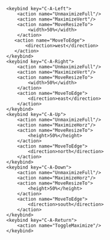 <!-- <keyboard> -->

    <keybind key="C-A-Left">
        <action name="UnmaximizeFull"/>
        <action name="MaximizeVert"/>
        <action name="MoveResizeTo">
            <width>50%</width>
        </action>
       <action name="MoveToEdge">
           <direction>west</direction>
       </action>
    </keybind>
    <keybind key="C-A-Right">
        <action name="UnmaximizeFull"/>
        <action name="MaximizeVert"/>
        <action name="MoveResizeTo">
            <width>50%</width>
        </action>
        <action name="MoveToEdge">
            <direction>east</direction>
        </action>
    </keybind>
    <keybind key="C-A-Up">
        <action name="UnmaximizeFull"/>
        <action name="MaximizeHorz"/>
        <action name="MoveResizeTo">
            <height>50%</height>
        </action>
        <action name="MoveToEdge">
            <direction>north</direction>
        </action>
    </keybind>
    <keybind key="C-A-Down">
        <action name="UnmaximizeFull"/>
        <action name="MaximizeHorz"/>
        <action name="MoveResizeTo">
            <height>50%</height>
        </action>
        <action name="MoveToEdge">
            <direction>south</direction>
        </action>
    </keybind>
    <keybind key="C-A-Return">
        <action name="ToggleMaximize"/>
    </keybind>

<!-- </keyboard> -->